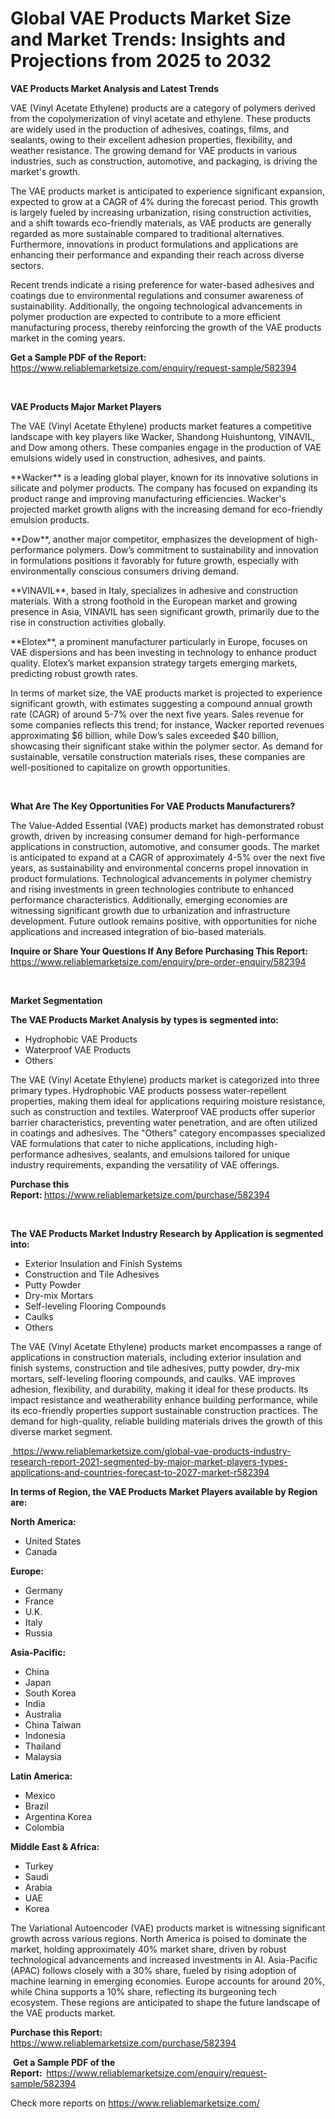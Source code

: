 <p><h1>Global VAE Products Market Size and Market Trends: Insights and Projections from 2025 to 2032</h1></p><p><strong>VAE Products Market Analysis and Latest Trends</strong></p>
<p><p>VAE (Vinyl Acetate Ethylene) products are a category of polymers derived from the copolymerization of vinyl acetate and ethylene. These products are widely used in the production of adhesives, coatings, films, and sealants, owing to their excellent adhesion properties, flexibility, and weather resistance. The growing demand for VAE products in various industries, such as construction, automotive, and packaging, is driving the market's growth.</p><p>The VAE products market is anticipated to experience significant expansion, expected to grow at a CAGR of 4% during the forecast period. This growth is largely fueled by increasing urbanization, rising construction activities, and a shift towards eco-friendly materials, as VAE products are generally regarded as more sustainable compared to traditional alternatives. Furthermore, innovations in product formulations and applications are enhancing their performance and expanding their reach across diverse sectors.</p><p>Recent trends indicate a rising preference for water-based adhesives and coatings due to environmental regulations and consumer awareness of sustainability. Additionally, the ongoing technological advancements in polymer production are expected to contribute to a more efficient manufacturing process, thereby reinforcing the growth of the VAE products market in the coming years.</p></p>
<p><strong>Get a Sample PDF of the Report:&nbsp;</strong> <a href="https://www.reliablemarketsize.com/enquiry/request-sample/582394?utm_campaign=3549&utm_medium=2&utm_source=Github&utm_content=ia&utm_term=23032025&utm_id=vae-products">https://www.reliablemarketsize.com/enquiry/request-sample/582394</a></p>
<p>&nbsp;</p>
<p><strong>VAE Products Major Market Players</strong></p>
<p><p>The VAE (Vinyl Acetate Ethylene) products market features a competitive landscape with key players like Wacker, Shandong Huishuntong, VINAVIL, and Dow among others. These companies engage in the production of VAE emulsions widely used in construction, adhesives, and paints.</p><p>**Wacker** is a leading global player, known for its innovative solutions in silicate and polymer products. The company has focused on expanding its product range and improving manufacturing efficiencies. Wacker's projected market growth aligns with the increasing demand for eco-friendly emulsion products.</p><p>**Dow**, another major competitor, emphasizes the development of high-performance polymers. Dow’s commitment to sustainability and innovation in formulations positions it favorably for future growth, especially with environmentally conscious consumers driving demand.</p><p>**VINAVIL**, based in Italy, specializes in adhesive and construction materials. With a strong foothold in the European market and growing presence in Asia, VINAVIL has seen significant growth, primarily due to the rise in construction activities globally.</p><p>**Elotex**, a prominent manufacturer particularly in Europe, focuses on VAE dispersions and has been investing in technology to enhance product quality. Elotex’s market expansion strategy targets emerging markets, predicting robust growth rates.</p><p>In terms of market size, the VAE products market is projected to experience significant growth, with estimates suggesting a compound annual growth rate (CAGR) of around 5-7% over the next five years. Sales revenue for some companies reflects this trend; for instance, Wacker reported revenues approximating $6 billion, while Dow’s sales exceeded $40 billion, showcasing their significant stake within the polymer sector. As demand for sustainable, versatile construction materials rises, these companies are well-positioned to capitalize on growth opportunities.</p></p>
<p>&nbsp;</p>
<p><strong>What Are The Key Opportunities For VAE Products Manufacturers?</strong></p>
<p><p>The Value-Added Essential (VAE) products market has demonstrated robust growth, driven by increasing consumer demand for high-performance applications in construction, automotive, and consumer goods. The market is anticipated to expand at a CAGR of approximately 4-5% over the next five years, as sustainability and environmental concerns propel innovation in product formulations. Technological advancements in polymer chemistry and rising investments in green technologies contribute to enhanced performance characteristics. Additionally, emerging economies are witnessing significant growth due to urbanization and infrastructure development. Future outlook remains positive, with opportunities for niche applications and increased integration of bio-based materials.</p></p>
<p><strong>Inquire or Share Your Questions If Any Before Purchasing This Report:</strong> <a href="https://www.reliablemarketsize.com/enquiry/pre-order-enquiry/582394?utm_campaign=3549&utm_medium=2&utm_source=Github&utm_content=ia&utm_term=23032025&utm_id=vae-products">https://www.reliablemarketsize.com/enquiry/pre-order-enquiry/582394</a></p>
<p>&nbsp;</p>
<p><strong>Market Segmentation</strong></p>
<p><strong>The VAE Products Market Analysis by types is segmented into:</strong></p>
<p><ul><li>Hydrophobic VAE Products</li><li>Waterproof VAE Products</li><li>Others</li></ul></p>
<p><p>The VAE (Vinyl Acetate Ethylene) products market is categorized into three primary types. Hydrophobic VAE products possess water-repellent properties, making them ideal for applications requiring moisture resistance, such as construction and textiles. Waterproof VAE products offer superior barrier characteristics, preventing water penetration, and are often utilized in coatings and adhesives. The "Others" category encompasses specialized VAE formulations that cater to niche applications, including high-performance adhesives, sealants, and emulsions tailored for unique industry requirements, expanding the versatility of VAE offerings.</p></p>
<p><strong>Purchase this Report:&nbsp;</strong><a href="https://www.reliablemarketsize.com/purchase/582394?utm_campaign=3549&utm_medium=2&utm_source=Github&utm_content=ia&utm_term=23032025&utm_id=vae-products">https://www.reliablemarketsize.com/purchase/582394</a></p>
<p>&nbsp;</p>
<p><strong>The VAE Products Market Industry Research by Application is segmented into:</strong></p>
<p><ul><li>Exterior Insulation and Finish Systems</li><li>Construction and Tile Adhesives</li><li>Putty Powder</li><li>Dry-mix Mortars</li><li>Self-leveling Flooring Compounds</li><li>Caulks</li><li>Others</li></ul></p>
<p><p>The VAE (Vinyl Acetate Ethylene) products market encompasses a range of applications in construction materials, including exterior insulation and finish systems, construction and tile adhesives, putty powder, dry-mix mortars, self-leveling flooring compounds, and caulks. VAE improves adhesion, flexibility, and durability, making it ideal for these products. Its impact resistance and weatherability enhance building performance, while its eco-friendly properties support sustainable construction practices. The demand for high-quality, reliable building materials drives the growth of this diverse market segment.</p></p>
<p><a href="https://www.reliablemarketsize.com/global-vae-products-industry-research-report-2021-segmented-by-major-market-players-types-applications-and-countries-forecast-to-2027-market-r582394?utm_campaign=3549&utm_medium=2&utm_source=Github&utm_content=ia&utm_term=23032025&utm_id=vae-products">&nbsp;https://www.reliablemarketsize.com/global-vae-products-industry-research-report-2021-segmented-by-major-market-players-types-applications-and-countries-forecast-to-2027-market-r582394</a></p>
<p><strong>In terms of Region, the VAE Products Market Players available by Region are:</strong></p>
<p>
    <p> <strong> North America: </strong>
        <ul>
            <li>United States</li>
            <li>Canada</li>
        </ul>
        </p> 
    <p> <strong> Europe: </strong>
        <ul>
            <li>Germany</li>
            <li>France</li>
            <li>U.K.</li>
            <li>Italy</li>
            <li>Russia</li>
        </ul>
        </p> 
    <p> <strong> Asia-Pacific: </strong>
        <ul>
            <li>China</li>
            <li>Japan</li>
            <li>South Korea</li>
            <li>India</li>
            <li>Australia</li>
            <li>China Taiwan</li>
            <li>Indonesia</li>
            <li>Thailand</li>
            <li>Malaysia</li>
        </ul>
        </p> 
    <p> <strong> Latin America: </strong>
        <ul>
            <li>Mexico</li>
            <li>Brazil</li>
            <li>Argentina Korea</li>
            <li>Colombia</li>
        </ul>
        </p> 
    <p> <strong> Middle East & Africa: </strong>
        <ul>
            <li>Turkey</li>
            <li>Saudi</li>
            <li>Arabia</li>
            <li>UAE</li>
            <li>Korea</li>
        </ul>
    </p>
    </p>
<p><p>The Variational Autoencoder (VAE) products market is witnessing significant growth across various regions. North America is poised to dominate the market, holding approximately 40% market share, driven by robust technological advancements and increased investments in AI. Asia-Pacific (APAC) follows closely with a 30% share, fueled by rising adoption of machine learning in emerging economies. Europe accounts for around 20%, while China supports a 10% share, reflecting its burgeoning tech ecosystem. These regions are anticipated to shape the future landscape of the VAE products market.</p></p>
<p><strong>Purchase this Report: </strong><a href="https://www.reliablemarketsize.com/purchase/582394?utm_campaign=3549&utm_medium=2&utm_source=Github&utm_content=ia&utm_term=23032025&utm_id=vae-products">https://www.reliablemarketsize.com/purchase/582394</a></p>
<p>&nbsp;<strong>Get a Sample PDF of the Report:&nbsp;&nbsp;</strong><a href="https://www.reliablemarketsize.com/enquiry/request-sample/582394?utm_campaign=3549&utm_medium=2&utm_source=Github&utm_content=ia&utm_term=23032025&utm_id=vae-products">https://www.reliablemarketsize.com/enquiry/request-sample/582394</a></p>
<p><strong></strong></p>
<p>Check more reports on <a href="https://www.reliablemarketsize.com/?utm_campaign=3549&utm_medium=2&utm_source=Github&utm_content=ia&utm_term=23032025&utm_id=vae-products">https://www.reliablemarketsize.com/</a></p>